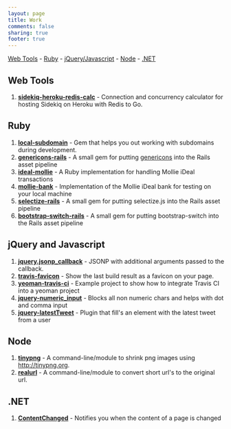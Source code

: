 ```yaml
---
layout: page
title: Work
comments: false
sharing: true
footer: true
---
```


[Web Tools](#web-tools) - [Ruby](#ruby) - [jQuery/Javascript](#jquery) - [Node](#node) - [.NET](#net)

## <a id="ruby"></a>Web Tools

1. **[sidekiq-heroku-redis-calc](http://manuelvanrijn.nl/sidekiq-heroku-redis-calc)** - Connection and concurrency calculator for hosting Sidekiq on Heroku with Redis to Go.

## <a id="ruby"></a>Ruby

1. **[local-subdomain](https://github.com/manuelvanrijn/local-subdomain)** - Gem that helps you out working with subdomains during development.
2. **[genericons-rails](https://github.com/manuelvanrijn/genericons-rails)** - A small gem for putting [genericons](http://genericons.com/) into the Rails asset pipeline
3. **[ideal-mollie](http://manuelvanrijn.nl/ideal-mollie)** - A Ruby implementation for handling Mollie iDeal transactions
4. **[mollie-bank](http://manuelvanrijn.nl/mollie-bank)** - Implementation of the Mollie iDeal bank for testing on your local machine
5. **[selectize-rails](https://github.com/manuelvanrijn/selectize-rails)** - A small gem for putting selectize.js into the Rails asset pipeline
6. **[bootstrap-switch-rails](https://github.com/manuelvanrijn/bootstrap-switch-rails)** - A small gem for putting bootstrap-switch into the Rails asset pipeline

## <a id="jquery"></a>jQuery and Javascript

1. **[jquery.jsonp_callback](http://manuelvanrijn.nl/jquery.jsonp_callback)** - JSONP with additional arguments passed to the callback.
2. **[travis-favicon](http://manuelvanrijn.nl/travis-favicon)** - Show the last build result as a favicon on your page.
3. **[yeoman-travis-ci](https://github.com/manuelvanrijn/yeoman-travis-ci)** - Example project to show how to integrate Travis CI into a yeoman project
4. **[jquery-numeric_input](http://manuelvanrijn.nl/jquery-numeric_input)** - Blocks all non numeric chars and helps with dot and comma input
5. **[jquery-latestTweet](http://manuelvanrijn.nl/jquery-latestTweet)** - Plugin that fill's an element with the latest tweet from a user

## <a id="node"></a>Node

1. **[tinypng](https://github.com/manuelvanrijn/node-tinypng)** - A command-line/module to shrink png images using http://tinypng.org.
2. **[realurl](http://manuelvanrijn.nl/node-realurl)** - A command-line/module to convert short url's to the original url.

## <a id="net"></a>.NET

1. **[ContentChanged](http://manuelvanrijn.nl/ContentChanged)** - Notifies you when the content of a page is changed
